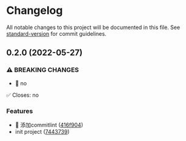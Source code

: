 # Changelog

All notable changes to this project will be documented in this file. See [standard-version](https://github.com/conventional-changelog/standard-version) for commit guidelines.

## 0.2.0 (2022-05-27)


### ⚠ BREAKING CHANGES

* 🧨 no

✅ Closes: no

### Features

* 🎸 添加commitlint ([416f904](https://github.com/ink-song/vue3-ui-demo/commit/416f90470bd2b7f4983a4114e470911e9c442dd0))
* init project ([7443739](https://github.com/ink-song/vue3-ui-demo/commit/7443739cbffe61190f1796a12c9cacd903b70ebd))
